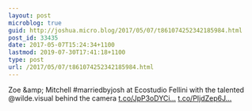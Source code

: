 ```yaml
---
layout: post
microblog: true
guid: http://joshua.micro.blog/2017/05/07/t861074252342185984.html
post_id: 33435
date: 2017-05-07T15:24:34+1100
lastmod: 2019-07-30T17:41:18+1100
type: post
url: /2017/05/07/t861074252342185984.html
---
```

Zoe &amp;amp; Mitchell #marriedbyjosh at Ecostudio Fellini with the talented @wilde.visual behind the camera [t.co/JpP3oDYCi...](https://t.co/JpP3oDYCid) [t.co/PIjdZep6J...](https://t.co/PIjdZep6JV)
